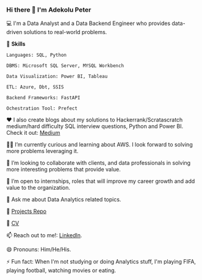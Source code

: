 ### Hi there 👋 I'm Adekolu Peter

💻 I'm a Data Analyst and a Data Backend Engineer who provides data-driven solutions to real-world problems.

📌 **Skills**

    Languages: SQL, Python
    
    DBMS: Microsoft SQL Server, MYSQL Workbench
    
    Data Visualization: Power BI, Tableau
    
    ETL: Azure, Dbt, SSIS 

    Backend Frameworks: FastAPI

    Ochestration Tool: Prefect

❤️ I also create blogs about my solutions to Hackerrank/Scratascratch medium/hard difficulty SQL interview questions, Python and Power BI. 
    Check it out: [Medium](https://medium.com/@peteradekolu)

👨‍🏫 I’m currently curious and learning about AWS. I look forward to solving more problems leveraging it.

👯 I’m looking to collaborate with clients, and data professionals in solving more interesting problems that provide value.

👀 I’m open to internships, roles that will improve my career growth and add value to the organization.

💬 Ask me about Data Analytics related topics.

💼 [Projects Repo](https://github.com/Savepeter2?tab=repositories) 

💼 [CV](https://drive.google.com/file/d/1D26mBhN5ZXuWc0ZEWV43k-T8RN7HJwDL/view?usp=sharing)

📫 Reach out to me!: [LinkedIn](https://www.linkedin.com/in/peter-adekolu-593a001a1/).

😄 Pronouns: Him/He/His.

⚡ Fun fact: When I'm not studying or doing Analytics stuff, I'm playing FIFA, playing football, watching movies or eating.

